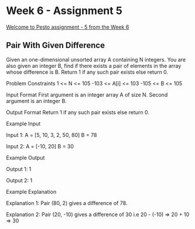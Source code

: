 # Week 6 - Assignment 5

[Welcome to Pesto assignment - 5 from the Week 6](https://pestotech.teachable.com/courses/1782350/lectures/40231576)

## Pair With Given Difference

Given an one-dimensional unsorted array A containing N integers. You are also given an integer B, find if there exists a pair of elements in the array whose difference is B. Return 1 if any such pair exists else return 0.

Problem Constraints 1 <= N <= 105 -103 <= A[i] <= 103 -105 <= B <= 105

Input Format First argument is an integer array A of size N. Second argument is an integer B.

Output Format Return 1 if any such pair exists else return 0.

Example Input

Input 1: A = [5, 10, 3, 2, 50, 80] B = 78

Input 2: A = [-10, 20] B = 30

Example Output

Output 1: 1

Output 2: 1

Example Explanation

Explanation 1: Pair (80, 2) gives a difference of 78.

Explanation 2: Pair (20, -10) gives a difference of 30 i.e 20 - (-10) => 20 + 10 => 30
